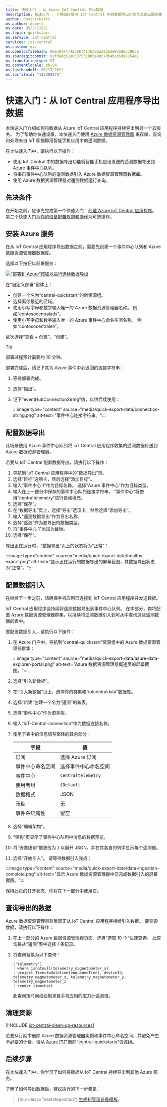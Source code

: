 ```yaml
---
title: 快速入门 - 从 Azure IoT Central 导出数据
description: 快速入门 - 了解如何使用 IoT Central 中的数据导出功能与其他云服务集成。
author: dominicbetts
ms.author: dobett
ms.date: 05/27/2021
ms.topic: quickstart
ms.service: iot-central
services: iot-central
ms.custom: mvc
ms.openlocfilehash: 06e387e4742d86f4176d262ae2e2e9db863386ca
ms.sourcegitcommit: 91fdedcb190c0753180be8dc7db4b1d6da9854a1
ms.translationtype: HT
ms.contentlocale: zh-CN
ms.lasthandoff: 06/17/2021
ms.locfileid: "112300875"
---
```

# <a name="quickstart-export-data-from-an-iot-central-application"></a>快速入门：从 IoT Central 应用程序导出数据

本快速入门介绍如何将数据从 Azure IoT Central 应用程序持续导出到另一个云服务。 为了帮助你快速设置，本快速入门使用 [Azure 数据资源管理器](/azure/data-explorer/data-explorer-overview) 来存储、查询和处理来自 IoT 即插即用智能手机应用中的遥测数据。

在本快速入门中，请执行以下操作：

- 使用 IoT Central 中的数据导出功能将智能手机应用发送的遥测数据导出到 Azure 事件中心队列。
- 将来自事件中心队列的遥测数据引入 Azure 数据资源管理器数据库。
- 使用 Azure 数据资源管理器对遥测数据运行查询。

## <a name="prerequisites"></a>先决条件

在开始之前，应该先完成第一个快速入门：[创建 Azure IoT Central 应用程序](./quick-deploy-iot-central.md)。 第二个快速入门[为你的设备配置规则和操作](quick-configure-rules.md)为可选操作。

## <a name="install-azure-services"></a>安装 Azure 服务

在从 IoT Central 应用程序导出数据之前，需要先创建一个事件中心队列和 Azure 数据资源管理器数据库。

选择以下按钮以部署服务：

[![“部署到 Azure”按钮以进行连续数据导出](https://aka.ms/deploytoazurebutton)](https://portal.azure.com/#create/Microsoft.Template/uri/https%3A%2F%2Fraw.githubusercontent.com%2FAzure-Samples%2Fiot-central-docs-samples%2Fmaster%2Fquickstart-cde%2Fdeploy-azure-services.json)

在“自定义部署”窗体上：

- 创建一个名为“central-quickstart”的新资源组。
- 选择离你最近的区域。
- 使用小写字母和数字输入唯一的 Azure 数据资源管理器名称。 例如“contosocentraladx”。
- 使用小写字母和数字输入唯一的 Azure 事件中心命名空间名称。 例如“contosocentraleh”。

依次选择“查看 + 创建”、“创建”。  

> [!TIP]
> 部署过程预计需要约 10 分钟。

部署完成后，请记下其为 Azure 事件中心返回的连接字符串：

1. 等待部署完成。
1. 选择“输出”。
1. 记下“eventHubConnectionString”值，以供后续使用：

    :::image type="content" source="media/quick-export-data/connection-string.png" alt-text="事件中心连接字符串。":::

## <a name="configure-data-export"></a>配置数据导出

此场景使用 Azure 事件中心队列将 IoT Central 应用程序收集的遥测数据传送到 Azure 数据资源管理器。

若要从 IoT Central 配置数据导出，请执行以下操作：

1. 导航到 IoT Central 应用程序中的“数据导出”页。
1. 选择“目标”选项卡，然后选择“添加目标”。
1. 输入“事件中心 1”作为目标名称。 选择“Azure 事件中心”作为目标类型。
1. 输入在上一部分中保存的事件中心队列连接字符串。 “事件中心”将使用“centraltelemetry”进行自动填充。
1. 选择“保存”。 
1. 在“数据导出”页上，选择“导出”选项卡，然后选择“添加导出”。
1. 输入“遥测数据导出”作为导出名称。
1. 选择“遥测”作为要导出的数据类型。
1. 将“事件中心 1”添加为目标。
1. 选择“保存”。 

导出正在运行时，“数据导出”页上的状态将为“正常”：

:::image type="content" source="media/quick-export-data/healthy-export.png" alt-text="显示正在运行的数据导出的屏幕截图，其数据导出状态为“正常”。":::

## <a name="configure-data-ingestion"></a>配置数据引入

在继续下一步之前，请确保手机应用已连接到 IoT Central 应用程序并发送数据。

IoT Central 应用程序会持续将遥测数据导出到事件中心队列。 在本部分，你将配置 Azure 数据资源管理器群集，以持续将遥测数据引入到可从中查询这些遥测数据的表中。

要配置数据引入，请执行以下操作：

1. 在 Azure 门户中，导航到“central-quickstart”资源组中的 Azure 数据资源管理器群集：

    :::image type="content" source="media/quick-export-data/azure-data-explorer-portal.png" alt-text="Azure 数据资源管理器概述页的屏幕截图。":::

1. 选择“引入新数据”。
1. 在“引入新数据”页上，选择你的群集和“iotcentraldata”数据库。
1. 选择“新建”创建一个名为“遥测”的新表。
1. 选择“事件中心”作为源类型。
1. 输入“IoT-Central-connection”作为数据连接名称。
1. 使用下表中的信息填写窗体的其余部分：

    | 字段                   | 值                            |
    |-------------------------|----------------------------------|
    | 订阅            | 选择 Azure 订阅   |
    | 事件中心命名空间     | 选择事件中心命名空间 |
    | 事件中心               | `centraltelemetry`               |
    | 使用者组          | `$Default`                       |
    | 数据格式             | JSON                             |
    | 压缩             | 无                             |
    | 事件系统属性 | 留空                      |

1. 选择“编辑架构”。
1. “架构”页显示了事件中心队列中消息的数据预览。
1. 将“嵌套级别”值更改为 `3` 以展开 JSON，并在其各自的列中显示每个遥测值。
1. 选择“开始引入”。 请等待数据引入完成：

:::image type="content" source="media/quick-export-data/data-ingestion-complete.png" alt-text="显示 Azure 数据资源管理器中已完成数据引入的屏幕截图。":::

保持此页的打开状态，你将在下一部分中使用它。

## <a name="query-exported-data"></a>查询导出的数据

Azure 数据资源管理器群集现正从 IoT Central 应用程序持续引入数据。 要查询数据，请执行以下操作：

1. 在上一部分的 Azure 数据资源管理器页面，选择“选取 10 个”快速查询。 此查询将从“遥测”表中选择十条记录。
1. 将查询替换为以下查询：

    ```kusto
    ['telemetry'] 
    | where isnotnull(telemetry_magnetometer_x)
    | project Time=todatetime(enqueuedTime), deviceId, telemetry_magnetometer_x, telemetry_magnetometer_y, telemetry_magnetometer_z
    | render timechart 
    ```

    此查询按时间线绘制来自手机应用的磁力计遥测值。

## <a name="clean-up-resources"></a>清理资源

[!INCLUDE [iot-central-clean-up-resources](../../../includes/iot-central-clean-up-resources.md)]

若要从订阅中删除 Azure 数据资源管理器实例和事件中心命名空间，并避免产生不必要的计费，请从 [Azure 门户](https://ms.portal.azure.com/#blade/HubsExtension/BrowseResourceGroups)删除“central-quickstarts”资源组。

## <a name="next-steps"></a>后续步骤

在本快速入门中，你学习了如何将数据从 IoT Central 持续导出到其他 Azure 服务。

了解了如何导出数据后，建议执行的下一步骤是：

> [!div class="nextstepaction"]
> [生成和管理设备模板](howto-set-up-template.md)。
